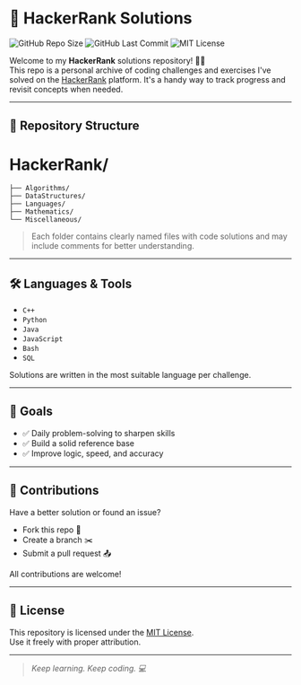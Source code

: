 # 🚀 HackerRank Solutions

![GitHub Repo Size](https://img.shields.io/github/repo-size/your-username/HackerRank)
![GitHub Last Commit](https://img.shields.io/github/last-commit/your-username/HackerRank)
![MIT License](https://img.shields.io/badge/License-MIT-green.svg)

Welcome to my **HackerRank** solutions repository! 👨‍💻  
This repo is a personal archive of coding challenges and exercises I've solved on the [HackerRank](https://www.hackerrank.com/) platform. It's a handy way to track progress and revisit concepts when needed.

---

## 📁 Repository Structure
# HackerRank/
    ├── Algorithms/
    ├── DataStructures/
    ├── Languages/
    ├── Mathematics/
    └── Miscellaneous/
    

> Each folder contains clearly named files with code solutions and may include comments for better understanding.

---

## 🛠️ Languages & Tools

- `C++`
- `Python`
- `Java`
- `JavaScript`
- `Bash`
- `SQL`

Solutions are written in the most suitable language per challenge.

---

## 🎯 Goals

- ✅ Daily problem-solving to sharpen skills
- ✅ Build a solid reference base
- ✅ Improve logic, speed, and accuracy

---

## 🤝 Contributions

Have a better solution or found an issue?

- Fork this repo 🔧  
- Create a branch ✂️  
- Submit a pull request 📤

All contributions are welcome!

---

## 📄 License

This repository is licensed under the [MIT License](./LICENSE).  
Use it freely with proper attribution.

---

> _Keep learning. Keep coding. 💻_

